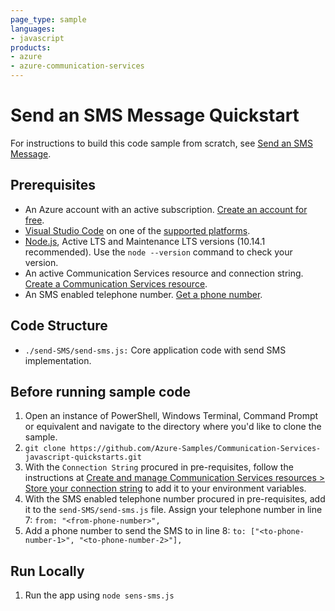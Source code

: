 ```yaml
---
page_type: sample
languages:
- javascript
products:
- azure
- azure-communication-services
---
```



# Send an SMS Message Quickstart

For instructions to build this code sample from scratch, see [Send an SMS Message](https://docs.microsoft.com/azure/communication-services/quickstarts/telephony/send?pivots=programming-language-javascript).

## Prerequisites

- An Azure account with an active subscription. [Create an account for free](https://azure.microsoft.com/free/?WT.mc_id=A261C142F).
- [Visual Studio Code](https://code.visualstudio.com/) on one of the [supported platforms](https://code.visualstudio.com/docs/supporting/requirements#_platforms).
- [Node.js](https://nodejs.org/), Active LTS and Maintenance LTS versions (10.14.1 recommended). Use the `node --version` command to check your version.
- An active Communication Services resource and connection string. [Create a Communication Services resource](https://docs.microsoft.com/azure/communication-services/quickstarts/create-communication-resource).
- An SMS enabled telephone number. [Get a phone number](https://docs.microsoft.com/azure/communication-services/quickstarts/telephony/get-phone-number).

## Code Structure

- `./send-SMS/send-sms.js:` Core application code with send SMS implementation.

## Before running sample code

1. Open an instance of PowerShell, Windows Terminal, Command Prompt or equivalent and navigate to the directory where you'd like to clone the sample.
2. `git clone https://github.com/Azure-Samples/Communication-Services-javascript-quickstarts.git`
3. With the `Connection String` procured in pre-requisites, follow the instructions at [Create and manage Communication Services resources > Store your connection string](https://docs.microsoft.com/azure/communication-services/quickstarts/create-communication-resource?pivots=#store-your-connection-string) to add it to your environment variables.
4. With the SMS enabled telephone number procured in pre-requisites, add it to the `send-SMS/send-sms.js` file. Assign your telephone number in line 7:
   ```from: "<from-phone-number>",```
5. Add a phone number to send the SMS to in line 8:
   ```to: ["<to-phone-number-1>", "<to-phone-number-2>"],```

## Run Locally

1. Run the app using ```node sens-sms.js```
